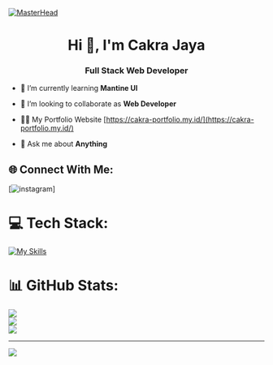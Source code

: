 [![MasterHead](https://blogger.googleusercontent.com/img/b/R29vZ2xl/AVvXsEgUfGDnAp10_8MkEu1cb5SSz_2iWyFqSg-lE9vOOMew8qRfjCNaibXGC8bYIxyDlsbAM82qf6QSW1aZqMrom5nNW66dcKWPp5liYNT3Ehy1qsgYp2pCwb8lMb-HGbwt-CMTEgF5-XLsxM8/s1600/image1.gif)](https://gungcakra.github.io/Portfolio/)
<h1 align="center">Hi 👋, I'm Cakra Jaya</h1>
<h3 align="center">Full Stack Web Developer</h3>

- 🌱 I’m currently learning **Mantine UI**

- 👯 I’m looking to collaborate as **Web Developer**

- 👨‍💻 My Portfolio Website [https://cakra-portfolio.my.id/](https://cakra-portfolio.my.id/)

- 💬 Ask me about **Anything**


## 🌐 Connect With Me:
[![instagram](https://github.com/shikhar1020jais1/Git-Social/blob/master/Icons/Instagram.png (https://instagram.com/_gung.cakra))]

# 💻 Tech Stack:
[![My Skills](https://skillicons.dev/icons?i=html,css,js,php,java,jquery,bootstrap,laravel,mysql,react,vite,express,electron,vercel,nodejs,androidstudio,figma,postman&theme=dark)](https://skillicons.dev)


# 📊 GitHub Stats:
![](https://github-readme-stats.vercel.app/api?username=gungcakra&theme=dark&hide_border=true&include_all_commits=false&count_private=false)<br/>
![](https://github-readme-streak-stats.herokuapp.com/?user=gungcakra&theme=dark&hide_border=true)<br/>
![](https://github-readme-stats.vercel.app/api/top-langs/?username=gungcakra&theme=dark&hide_border=true&include_all_commits=false&count_private=false&layout=compact)

---
[![](https://visitcount.itsvg.in/api?id=gungcakra&label=Profile%20Views&color=1&pretty=true)](https://visitcount.itsvg.in)

<!-- Proudly created with GPRM ( https://gprm.itsvg.in ) -->




